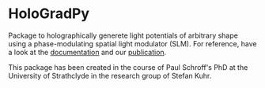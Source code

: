 # HoloGradPy
Package to holographically generete light potentials of arbitrary shape using a phase-modulating spatial light modulator (SLM). For reference, have a look at the [documentation](https://hologradpy.readthedocs.io/en/latest/) and our [publication](https://doi.org/10.1038/s41598-023-30296-6).

This package has been created in the course of Paul Schroff's PhD at the University of Strathclyde in the research group of Stefan Kuhr.
